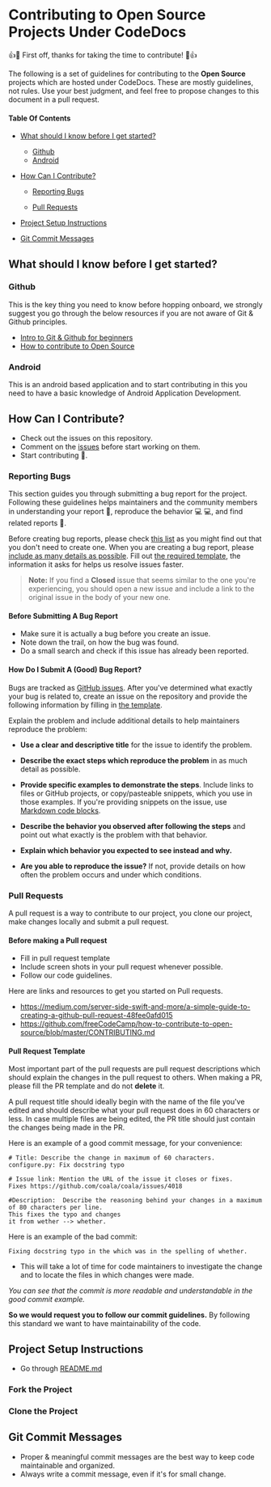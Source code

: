 # Contributing to Open Source Projects Under CodeDocs

:+1::tada: First off, thanks for taking the time to contribute! :tada::+1:

The following is a set of guidelines for contributing to the **Open Source** projects which are hosted under CodeDocs. These are mostly guidelines, not rules. Use your best judgment, and feel free to propose changes to this document in a pull request.

#### Table Of Contents

-   [What should I know before I get started?](#what-should-i-know-before-i-get-started)

    -   [Github](#github)
    -   [Android](#android)

-   [How Can I Contribute?](#how-can-i-contribute)

    -   [Reporting Bugs](#reporting-bugs)

    -   [Pull Requests](#pull-requests)

-   [Project Setup Instructions](#project-setup-instructions)

-   [Git Commit Messages](#git-commit-messages)

## What should I know before I get started?

### Github

This is the key thing you need to know before hopping onboard, we strongly suggest you go through the below resources if you are not aware of Git & Github principles.

-   [Intro to Git & Github for beginners](https://medium.com/@abhishekj/an-intro-to-git-and-github-1a0e2c7e3a2f)
-   [How to contribute to Open Source](https://github.com/freeCodeCamp/how-to-contribute-to-open-source/blob/master/CONTRIBUTING.md)

### Android

This is an android based application and to start contributing in this you need to have a basic knowledge of Android Application Development.

## How Can I Contribute?

-   Check out the issues on this repository.
-   Comment on the [issues](https://github.com/CodeDocsJECRC/CodeDocs-App/issues) before start working on them.
-   Start contributing :tada:.

### Reporting Bugs

This section guides you through submitting a bug report for the project. Following these guidelines helps maintainers and the community members in understanding your report :pencil:, reproduce the behavior :computer: :computer:, and find related reports :mag_right:.

Before creating bug reports, please check [this list](#before-submitting-a-bug-report) as you might find out that you don't need to create one. When you are creating a bug report, please [include as many details as possible](#how-do-i-submit-a-good-bug-report). Fill out [the required template](#bug-issue-template), the information it asks for helps us resolve issues faster.

> **Note:** If you find a **Closed** issue that seems similar to the one you're experiencing, you should open a new issue and include a link to the original issue in the body of your new one.

#### Before Submitting A Bug Report

-   Make sure it is actually a bug before you create an issue.
-   Note down the trail, on how the bug was found.
-   Do a small search and check if this issue has already been reported.

#### How Do I Submit A (Good) Bug Report?

Bugs are tracked as [GitHub issues](https://guides.github.com/features/issues/). After you've determined what exactly your bug is related to, create an issue on the repository and provide the following information by filling in [the template](#bug-issue-template).

Explain the problem and include additional details to help maintainers reproduce the problem:

-   **Use a clear and descriptive title** for the issue to identify the problem.
-   **Describe the exact steps which reproduce the problem** in as much detail as possible.
-   **Provide specific examples to demonstrate the steps**. Include links to files or GitHub projects, or copy/pasteable snippets, which you use in those examples. If you're providing snippets on the issue, use [Markdown code blocks](https://help.github.com/articles/markdown-basics/#multiple-lines).
-   **Describe the behavior you observed after following the steps** and point out what exactly is the problem with that behavior.
-   **Explain which behavior you expected to see instead and why.**

-   **Are you able to reproduce the issue?** If not, provide details on how often the problem occurs and under which conditions.

### Pull Requests

A pull request is a way to contribute to our project, you clone our project, make changes locally and submit a pull request.

#### Before making a Pull request

-   Fill in pull request template
-   Include screen shots in your pull request whenever possible.
-   Follow our code guidelines.

Here are links and resources to get you started on Pull requests.

-   <https://medium.com/server-side-swift-and-more/a-simple-guide-to-creating-a-github-pull-request-48fee0afd015>
-   <https://github.com/freeCodeCamp/how-to-contribute-to-open-source/blob/master/CONTRIBUTING.md>

#### Pull Request Template

Most important part of the pull requests are pull request descriptions which should explain the changes in the pull request to others. When making a PR, please fill the PR template and do not **delete** it.

A pull request title should ideally begin with the name of the file you've edited and should describe what your pull request does in 60 characters or less. In case multiple files are being edited, the PR title should just contain the changes being made in the PR.

Here is an example of a good commit message, for your convenience:

    # Title: Describe the change in maximum of 60 characters.
    configure.py: Fix docstring typo

    # Issue link: Mention the URL of the issue it closes or fixes.
    Fixes https://github.com/coala/coala/issues/4018

    #Description:  Describe the reasoning behind your changes in a maximum of 80 characters per line.
    This fixes the typo and changes
    it from wether --> whether.

Here is an example of the bad commit:

    Fixing docstring typo in the which was in the spelling of whether.

-   This will take a lot of time for code maintainers to investigate the change and to locate the files in which changes were made.

_You can see that the commit is more readable and understandable in the good commit example._

**So we would request you to follow our commit guidelines.** By following this standard we want to have maintainability of the code.

## Project Setup Instructions

-   Go through [README.md](https://github.com/CodeDocsJECRC/CodeDocs-App/blob/master/README.md)

### Fork the Project

### Clone the Project

## Git Commit Messages

-   Proper & meaningful commit messages are the best way to keep code maintainable and organized.
-   Always write a commit message, even if it's for small change.
